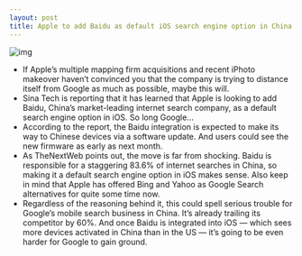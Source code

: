 ```yaml
---
layout: post
title: Apple to add Baidu as default iOS search engine option in China
---
```

![img](http://media.idownloadblog.com/wp-content/uploads/2012/03/baiduo-search-e1332748297686.jpg)
* If Apple’s multiple mapping firm acquisitions and recent iPhoto makeover haven’t convinced you that the company is trying to distance itself from Google as much as possible, maybe this will.
* Sina Tech is reporting that it has learned that Apple is looking to add Baidu, China’s market-leading internet search company, as a default search engine option in iOS. So long Google…
* According to the report, the Baidu integration is expected to make its way to Chinese devices via a software update. And users could see the new firmware as early as next month.
* As TheNextWeb points out, the move is far from shocking. Baidu is responsible for a staggering 83.6% of internet searches in China, so making it a default search engine option in iOS makes sense. Also keep in mind that Apple has offered Bing and Yahoo as Google Search alternatives for quite some time now.
* Regardless of the reasoning behind it, this could spell serious trouble for Google’s mobile search business in China. It’s already trailing its competitor by 60%. And once Baidu is integrated into iOS — which sees more devices activated in China than in the US — it’s going to be even harder for Google to gain ground.

